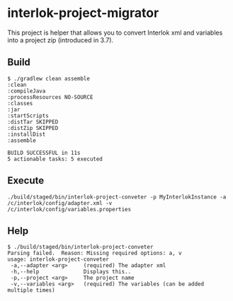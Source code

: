 # interlok-project-migrator

This project is helper that allows you to convert Interlok xml and variables into a project zip (introduced in 3.7).

## Build
```
$ ./gradlew clean assemble
:clean
:compileJava
:processResources NO-SOURCE
:classes
:jar
:startScripts
:distTar SKIPPED
:distZip SKIPPED
:installDist
:assemble

BUILD SUCCESSFUL in 11s
5 actionable tasks: 5 executed
```

## Execute
```
./build/staged/bin/interlok-project-conveter -p MyInterlokInstance -a /c/interlok/config/adapter.xml -v /c/interlok/config/variables.properties
```

## Help
```
$ ./build/staged/bin/interlok-project-conveter
Parsing failed.  Reason: Missing required options: a, v
usage: interlok-project-conveter
 -a,--adapter <arg>     (required) The adapter xml
 -h,--help              Displays this..
 -p,--project <arg>     The project name
 -v,--variables <arg>   (required) The variables (can be added multiple times)
```
